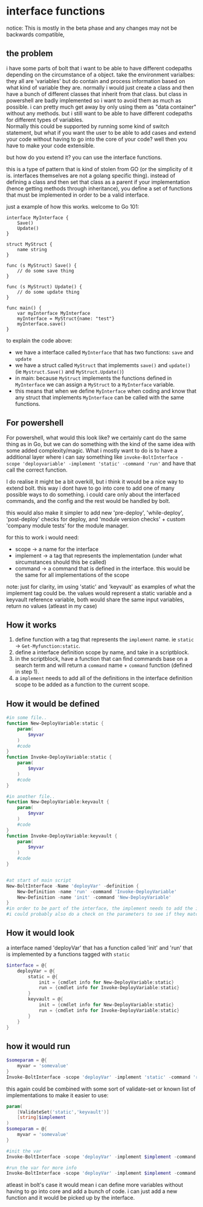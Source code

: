 # interface functions

notice: This is mostly in the beta phase and any changes may not be backwards compatible,

## the problem

i have some parts of bolt that i want to be able to have different codepaths depending on the circumstance of a object. take the environment varialbes: they all are 'variables' but do contain and process information based on what kind of variable they are. normally i would just create a class and then have a bunch of different classes that inherit from that class. but class in powershell are badly implemented so i want to avoid them as much as possible. i can pretty much get away by only using them as "data container" without any methods. but i still want to be able to have different codepaths for different types of variables.  
Normally this could be supported by running some kind of switch statement, but what if you want the user to be able to add cases and extend your code without having to go into the core of your code? well then you have to make your code extensible.

but how do you extend it? you can use the interface functions.

this is a type of pattern that is kind of stolen from GO (or the simplicity of it is. interfaces themselves are not a golang specific thing).
instead of defining a class and then set that class as a parent if your implementation (hence getting methods through inheritance), you define a set of functions that must be implemented in order to be a valid interface.

just a example of how this works. welcome to Go 101:

``` Golang
interface MyInterface {
    Save()
    Update()
}

struct MyStruct {
    name string
}

func (s MyStruct) Save() {
    // do some save thing
}

func (s MyStruct) Update() {
    // do some update thing
}

func main() {
    var myInterface MyInterface
    myInterface = MyStruct{name: "test"}
    myInterface.save()
}
```

to explain the code above:

- we have a interface called `MyInterface` that has two functions: `save` and `update`
- we have a struct called `MyStruct` that implememts `save()` and `update()` (ie `Mystruct.Save()` and `MyStruct.Update()`)
- in main: because `MyStruct` implements the functions defined in `MyInterface` we can assign a `MyStruct` to a `MyInterface` variable.
- this means that when we define `MyInterface` when coding and know that any struct that implements `MyInterface` can be called with the same functions.

## For powershell

For powershell, what would this look like? we certainly cant do the same thing as in Go, but we can do something with the kind of the same idea with some added complexity/magic.
What i mostly want to do is to have a additional layer where i can say something like `invoke-BoltInterface -scope 'deployvariable' -implement 'static' -command 'run'` and have that call the correct function.

I do realise it might be a bit overkill, but i think it would be a nice way to extend bolt. this way i dont have to go into core to add one of many possible ways to do something. i could care only about the interfaced commands, and the config and the rest would be handled by bolt.

this would also make it simpler to add new 'pre-deploy', 'while-deploy', 'post-deploy' checks for deploy, and 'module version checks' + custom 'company module tests' for the module manager.

for this to work i would need:

- scope -> a name for the interface
- implement -> a tag that represents the implementation (under what sircumstances should this be called)
- command -> a command that is defined in the interface. this would be the same for all implementations of the scope

note: just for clarity, im using 'static' and 'keyvault' as examples of what the implement tag could be. the values would represent a static variable and a keyvault reference variable, both would share the same input variables, return no values (atleast in my case)

## How it works

1. define function with a tag that represents the `implement` name. ie `static` -> `Get-Myfunction:static`.
2. define a interface definition scope by name, and take in a scriptblock.
3. in the scriptblock, have a function that can find commands base on a search term and will return a `command` name + `command` function (defined in step 1).
4. a `implement` needs to add all of the definitions in the interface definition scope to be added as a function to the current scope.

## How it would be defined

``` powershell
#in some file..
function New-DeployVariable:static {
    param(
        $myvar
    )
    #code
}
function Invoke-DeployVariable:static {
    param(
        $myvar
    )
    #code
}

#in another file..
function New-DeployVariable:keyvault {
    param(
        $myvar
    )
    #code
}
function Invoke-DeployVariable:keyvault {
    param(
        $myvar
    )
    #code
}


#at start of main script
New-BoltInterface -Name 'deployVar' -definition {
    New-Definition -name 'run' -command 'Invoke-DeployVariable'
    New-Definition -name 'init' -command 'New-DeployVariable'
}
#in order to be part of the interface, the implement needs to add the interface to the current scope. if it only implemented 'Invoke-DeployVariable' it would not be part of the interface
#i could probably also do a check on the parameters to see if they match the interface definition, but not right now
```

## How it would look

a interface named 'deployVar' that has a function called 'init' and 'run' that is implemented by a functions tagged with `static`

``` powershell
$interface = @{
    deployVar = @{
        static = @{
            init = {cmdlet info for New-DeployVariable:static}
            run = {cmdlet info for Invoke-DeployVariable:static}
        }
        keyvault = @{
            init = {cmdlet info for New-DeployVariable:static}
            run = {cmdlet info for Invoke-DeployVariable:static}
        }
    }
}
```

## how it would run

``` powershell	
$someparam = @{
    myvar = 'somevalue'
}
Invoke-BoltInterface -scope 'deployVar' -implement 'static' -command 'run' -params $someparam
```

this again could be combined with some sort of validate-set or known list of implementations to make it easier to use:

``` powershell	
param(
    [ValidateSet('static','keyvault')]
    [string]$implement
)
$someparam = @{
    myvar = 'somevalue'
}

#init the var
Invoke-BoltInterface -scope 'deployVar' -implement $implement -command 'init' -params $someparam

#run the var for more info
Invoke-BoltInterface -scope 'deployVar' -implement $implement -command 'run' -params $someparam
```

atleast in bolt's case it would mean i can define more variables without having to go into core and add a bunch of code. i can just add a new function and it would be picked up by the interface.
